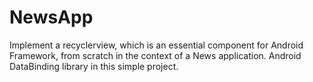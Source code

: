 # NewsApp
Implement a recyclerview, which is an essential component for Android Framework, from scratch in the context of a News application. Android DataBinding library in this simple project.
